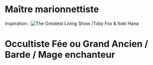 # Maître marionnettiste 
inspiration : 
![The Greatest Living Show /Toby Fox & Itoki Hana](https://www.youtube.com/watch?v=qFow8LkHtlU)
# Occultiste Fée ou Grand Ancien / Barde  / Mage enchanteur